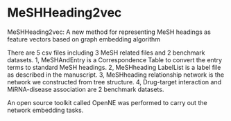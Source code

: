 # MeSHHeading2vec
MeSHHeading2vec: A new method for representing MeSH headings as feature vectors based on graph embedding algorithm

There are 5 csv files including 3 MeSH related files and 2 benchmark datasets.
1, MeSHAndEntry is a Correspondence Table to convert the entry terms to standard MeSH headings.
2, MeSHheading LabelList is a label file as described in the manuscript.
3, MeSHheading relationship network is the network we constructed from tree structure.
4, Drug-target interaction and MiRNA-disease association are 2 benchmark datasets.

An open source toolkit called OpenNE was performed to carry out the network embedding tasks.

